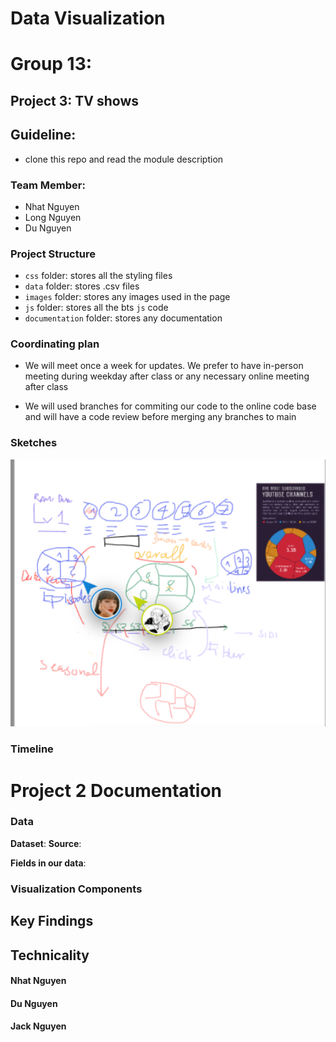 # Data Visualization

# Group 13:

## Project 3: TV shows

## Guideline:

- clone this repo and read the module description

### Team Member:

- Nhat Nguyen
- Long Nguyen
- Du Nguyen

### Project Structure

- `css` folder: stores all the styling files
- `data` folder: stores .csv files
- `images` folder: stores any images used in the page
- `js` folder: stores all the bts `js` code
- `documentation` folder: stores any documentation

### Coordinating plan

- We will meet once a week for updates. We prefer to have in-person meeting during weekday after class or any necessary online meeting after class

- We will used branches for commiting our code to the online code base and will have a code review before merging any branches to main

### Sketches

![alt text](image.png)

### Timeline

# Project 2 Documentation

### Data

**Dataset**:
**Source**:

**Fields in our data**:

### Visualization Components

## Key Findings

## Technicality

#### Nhat Nguyen

#### Du Nguyen

#### Jack Nguyen
